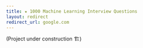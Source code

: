 ```yaml
---
title: ★ 1000 Machine Learning Interview Questions
layout: redirect
redirect_url: google.com
---
```

(Project under construction 🏗️)